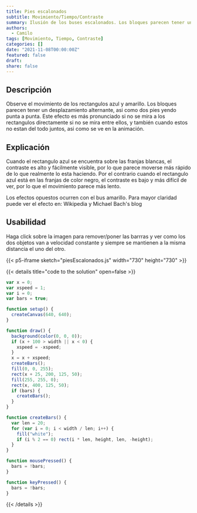 ```yaml
---
title: Pies escalonados
subtitle: Movimiento/Tiempo/Contraste
summary: Ilusión de los buses escalonados. Los bloques parecen tener un desplazamiento alternante, asi como dos pies yendo punta a punta.
authors:
  - Camilo
tags: [Movimiento, Tiempo, Contraste]
categories: []
date: "2021-11-08T00:00:00Z"
featured: false
draft:
share: false
---
```


## Descripción

Observe el movimiento de los rectangulos azul y amarillo. Los bloques parecen tener un desplazamiento alternante, asi como dos pies yendo punta a punta. Este efecto es más pronunciado si no se mira a los rectangulos directamente si no se mira entre ellos, y también cuando estos no estan del todo juntos, asi como se ve en la animación.

## Explicación

Cuando el rectangulo azul se encuentra sobre las franjas blancas, el contraste es alto y fácilmente visible, por lo que parece moverse más rápido de lo que realmente lo esta haciendo. Por el contrario cuando el rectangulo azul está en las franjas de color negro, el contraste es bajo y más difícil de ver, por lo que el movimiento parece más lento.

Los efectos opuestos ocurren con el bus amarillo. Para mayor claridad puede ver el efecto en: Wikipedia y Michael Bach's blog

## Usabilidad

Haga click sobre la imagen para remover/poner las barrras y ver como los dos objetos van a velocidad constante y siempre se mantienen a la misma distancia el uno del otro.

{{< p5-iframe sketch="piesEscalonados.js" width="730" height="730" >}}

{{< details title="code to the solution" open=false >}}

```js
var x = 0;
var xspeed = 1;
var i = 0;
var bars = true;

function setup() {
  createCanvas(640, 640);
}

function draw() {
  background(color(0, 0, 0));
  if (x + 100 > width || x < 0) {
    xspeed = -xspeed;
  }
  x = x + xspeed;
  createBars();
  fill(0, 0, 255);
  rect(x + 25, 200, 125, 50);
  fill(255, 255, 0);
  rect(x, 400, 125, 50);
  if (bars) {
    createBars();
  }
}

function createBars() {
  var len = 20;
  for (var i = 0; i < width / len; i++) {
    fill("white");
    if (i % 2 == 0) rect(i * len, height, len, -height);
  }
}

function mousePressed() {
  bars = !bars;
}

function keyPressed() {
  bars = !bars;
}
```

{{< /details >}}
